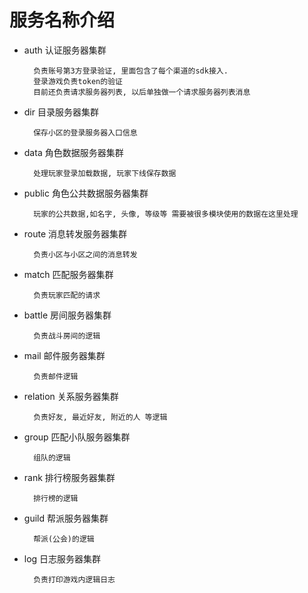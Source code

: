 # 服务名称介绍 #
	
- auth 认证服务器集群
	
		负责账号第3方登录验证, 里面包含了每个渠道的sdk接入.
		登录游戏负责token的验证
		目前还负责请求服务器列表, 以后单独做一个请求服务器列表消息

- dir  目录服务器集群
	
		保存小区的登录服务器入口信息
 
- data	角色数据服务器集群
		
		处理玩家登录加载数据, 玩家下线保存数据

- public 角色公共数据服务器集群

		玩家的公共数据,如名字, 头像, 等级等 需要被很多模块使用的数据在这里处理

- route 消息转发服务器集群

		负责小区与小区之间的消息转发

- match 匹配服务器集群

		负责玩家匹配的请求

- battle 房间服务器集群

		负责战斗房间的逻辑

- mail 邮件服务器集群

		负责邮件逻辑

- relation 关系服务器集群

		负责好友, 最近好友, 附近的人 等逻辑

- group 匹配小队服务器集群

		组队的逻辑

- rank	排行榜服务器集群
		
		排行榜的逻辑

- guild 帮派服务器集群
	
		帮派(公会)的逻辑

- log 日志服务器集群

		负责打印游戏内逻辑日志
